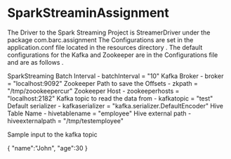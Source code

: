 # SparkStreaminAssignment

The Driver to the Spark Streaming Project is StreamerDriver under the package com.barc.assignment
The Configurations are set in the application.conf file located in the resources directory .
The default configurations for the Kafka and Zookeeper are in the Configurations file and are as follows .
  
  
  SparkStreaming Batch Interval - batchInterval = "10"
  Kafka Broker - broker = "localhost:9092"
  Zookeeper Path to save the Offsets - zkpath = "/tmp/zoookeepercur"
  Zookeeper Host - zookeeperhosts = "localhost:2182"
  Kafka topic to read the data from - kafkatopic = "test"
  Default serializer - kafkaserializer = "kafka.serializer.DefaultEncoder"
  Hive Table Name - hivetablename = "employee"
  Hive external path - hiveexternalpath = "/tmp/testemployee"
  
  
  Sample input to the kafka topic 
  
  { "name":"John", "age":30 }
 
